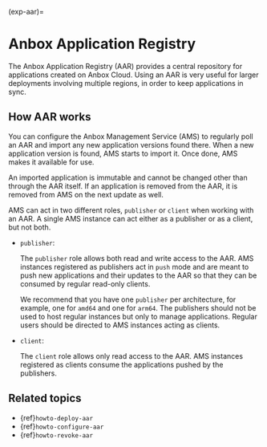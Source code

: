 (exp-aar)=
# Anbox Application Registry

The Anbox Application Registry (AAR) provides a central repository for applications created on Anbox Cloud. Using an AAR is very useful for larger deployments involving multiple regions, in order to keep applications in sync.

## How AAR works

You can configure the Anbox Management Service (AMS) to regularly poll an AAR and import any new application versions found there. When a new application version is found, AMS starts to import it. Once done, AMS makes it available for use.

An imported application is immutable and cannot be changed other than through the AAR itself. If an application is removed from the AAR, it is removed from AMS on the next update as well.

AMS can act in two different roles, `publisher` or `client` when working with an AAR. A single AMS instance can act either as a publisher or as a client, but not both.

* `publisher`:

    The `publisher` role allows both read and write access to the AAR. AMS instances registered as publishers act in `push` mode and are meant to push new applications and their updates to the AAR so that they can be consumed by regular read-only clients.

    We recommend that you have one `publisher` per architecture, for example, one for `amd64` and one for `arm64`. The publishers should not be used to host regular instances but only to manage applications. Regular users should be directed to AMS instances acting as clients.

* `client`:

    The `client` role allows only read access to the AAR. AMS instances registered as clients consume the applications pushed by the publishers.

## Related topics

* {ref}`howto-deploy-aar`
* {ref}`howto-configure-aar`
* {ref}`howto-revoke-aar`

